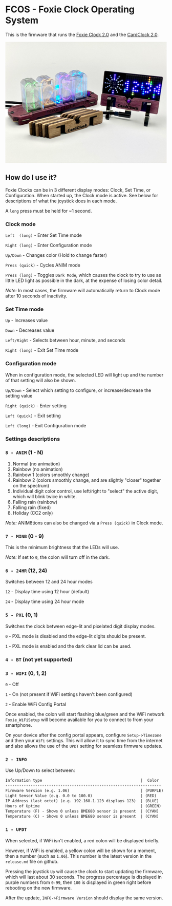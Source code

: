# FCOS - Foxie Clock Operating System
This is the firmware that runs the [Foxie Clock 2.0](https://github.com/foxieproducts/fc2) and the [CardClock 2.0](https://github.com/foxieproducts/cardclock2).

![Image of Foxie CardClock 2.0 and Foxie Clock 2.0](cc2_and_fc2.jpg)

## How do I use it? 
Foxie Clocks can be in 3 different display modes: Clock, Set Time,
or Configuration. When started up, the Clock mode is active. See below for
descriptions of what the joystick does in each mode.

A `long` press must be held for ~1 second. 

### Clock mode
`Left  (long)`  - Enter Set Time mode

`Right (long)`  - Enter Configuration mode

`Up/Down`       - Changes color (Hold to change faster)

`Press (quick)` - Cycles ANIM mode

`Press (long)`  - Toggles `Dark Mode`, which causes the clock to try to use as little
                  LED light as possible in the dark, at the expense of losing color detail.

*Note:* In most cases, the firmware will automatically return to Clock mode after 10 seconds of inactivity.

### Set Time mode
`Up`            - Increases value

`Down`          - Decreases value

`Left/Right`    - Selects between hour, minute, and seconds

`Right (long)`   - Exit Set Time mode

### Configuration mode
When in configuration mode, the selected LED will light up and the number of that setting will also be shown.

`Up/Down`       - Select which setting to configure, or increase/decrease the setting value

`Right (quick)` - Enter setting

`Left (quick)`  - Exit setting

`Left (long)`   - Exit Configuration mode 

### Settings descriptions
### `8 - ANIM` (1 - N)

1. Normal (no animation)
2. Rainbow (no animation)
3. Rainbow 1 (colors smoothly change)
4. Rainbow 2 (colors smoothly change, and are slightly "closer" together on the spectrum)
5. Individual digit color control, use left/right to "select" the active digit, which will
   blink twice in white.
6. Falling rain (rainbow)
7. Falling rain (fixed)
8. Holiday (CC2 only)

*Note:* ANIM8tions can also be changed via a `Press (quick)` in Clock mode.

### `7 - MINB` (0 - 9)
This is the minimum brightness that the LEDs will use.

*Note:* If set to `0`, the colon will turn off in the dark.

### `6 - 24HR` (12, 24)
Switches between 12 and 24 hour modes

`12` - Display time using 12 hour (default)

`24` - Display time using 24 hour mode

### `5 - PXL` (0, 1)
Switches the clock between edge-lit and pixelated digit display modes.

`0` - PXL mode is disabled and the edge-lit digits should be present.

`1` - PXL mode is enabled and the dark clear lid can be used.

### `4 - BT` (not yet supported)

### `3 - WIFI` (0, 1, 2)
`0` - Off

`1` - On (not present if WiFi settings haven't been configured)

`2` - Enable WiFi Config Portal

Once enabled, the colon will start flashing blue/green and
the WiFi network `Foxie_WiFiSetup` will become available
for you to connect to from your smartphone.

On your device after the config portal appears, configure `Setup->Timezone`
and then your `WiFi` settings. This will allow it to sync time from the internet and 
also allows the use of the `UPDT` setting for seamless firmware updates.
                
### `2 - INFO`
Use Up/Down to select between:
```
Information type                                           |  Color 
--------------------------------------------------------------------
Firmware Version (e.g. 1.06)                               | (PURPLE)
Light Sensor Value (e.g. 0.0 to 100.0)                     | (RED)
IP Address (last octet) (e.g. 192.168.1.123 displays 123)  | (BLUE)
Hours of Uptime                                            | (GREEN)
Temperature (F) - Shows 0 unless BME680 sensor is present  | (CYAN)
Temperature (C) - Shows 0 unless BME680 sensor is present  | (CYAN)
```

### `1 - UPDT`
When selected, if WiFi isn't enabled, a red colon will be displayed briefly.

However, if WiFi is enabled, a yellow colon will be shown for a moment, then
a number (such as `1.06`). This number is the latest version in the `release.md`
file on github.

Pressing the joystick `Up` will cause the clock to start updating
the firmware, which will last about 30 seconds. The progress percentage
is displayed in purple numbers from `0-99`, then `100` is displayed in green
right before rebooting on the new firmware.

After the update, `INFO->Firmware Version` should display the same version.
